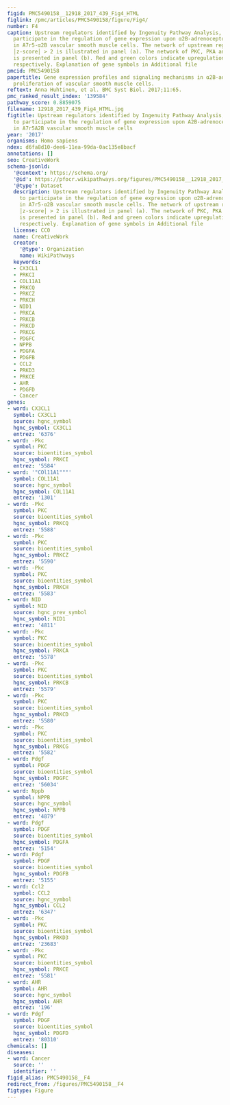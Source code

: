 ```yaml
---
figid: PMC5490158__12918_2017_439_Fig4_HTML
figlink: /pmc/articles/PMC5490158/figure/Fig4/
number: F4
caption: Upstream regulators identified by Ingenuity Pathway Analysis, predicted to
  participate in the regulation of gene expression upon α2B-adrenoceptor activation
  in A7r5-α2B vascular smooth muscle cells. The network of upstream regulators with
  │z-score│ > 2 is illustrated in panel (a). The network of PKC, PKA and Pdgf targets
  is presented in panel (b). Red and green colors indicate upregulation and downregulation,
  respectively. Explanation of gene symbols in Additional file
pmcid: PMC5490158
papertitle: Gene expression profiles and signaling mechanisms in α2B-adrenoceptor-evoked
  proliferation of vascular smooth muscle cells.
reftext: Anna Huhtinen, et al. BMC Syst Biol. 2017;11:65.
pmc_ranked_result_index: '139584'
pathway_score: 0.8859075
filename: 12918_2017_439_Fig4_HTML.jpg
figtitle: Upstream regulators identified by Ingenuity Pathway Analysis, predicted
  to participate in the regulation of gene expression upon A2B-adrenoceptor activation
  in A7r5A2B vascular smooth muscle cells
year: '2017'
organisms: Homo sapiens
ndex: d6fa8d10-dee6-11ea-99da-0ac135e8bacf
annotations: []
seo: CreativeWork
schema-jsonld:
  '@context': https://schema.org/
  '@id': https://pfocr.wikipathways.org/figures/PMC5490158__12918_2017_439_Fig4_HTML.html
  '@type': Dataset
  description: Upstream regulators identified by Ingenuity Pathway Analysis, predicted
    to participate in the regulation of gene expression upon α2B-adrenoceptor activation
    in A7r5-α2B vascular smooth muscle cells. The network of upstream regulators with
    │z-score│ > 2 is illustrated in panel (a). The network of PKC, PKA and Pdgf targets
    is presented in panel (b). Red and green colors indicate upregulation and downregulation,
    respectively. Explanation of gene symbols in Additional file
  license: CC0
  name: CreativeWork
  creator:
    '@type': Organization
    name: WikiPathways
  keywords:
  - CX3CL1
  - PRKCI
  - COL11A1
  - PRKCQ
  - PRKCZ
  - PRKCH
  - NID1
  - PRKCA
  - PRKCB
  - PRKCD
  - PRKCG
  - PDGFC
  - NPPB
  - PDGFA
  - PDGFB
  - CCL2
  - PRKD3
  - PRKCE
  - AHR
  - PDGFD
  - Cancer
genes:
- word: CX3CL1
  symbol: CX3CL1
  source: hgnc_symbol
  hgnc_symbol: CX3CL1
  entrez: '6376'
- word: -Pkc
  symbol: PKC
  source: bioentities_symbol
  hgnc_symbol: PRKCI
  entrez: '5584'
- word: '"COl11A1"""'
  symbol: COL11A1
  source: hgnc_symbol
  hgnc_symbol: COL11A1
  entrez: '1301'
- word: -Pkc
  symbol: PKC
  source: bioentities_symbol
  hgnc_symbol: PRKCQ
  entrez: '5588'
- word: -Pkc
  symbol: PKC
  source: bioentities_symbol
  hgnc_symbol: PRKCZ
  entrez: '5590'
- word: -Pkc
  symbol: PKC
  source: bioentities_symbol
  hgnc_symbol: PRKCH
  entrez: '5583'
- word: NID
  symbol: NID
  source: hgnc_prev_symbol
  hgnc_symbol: NID1
  entrez: '4811'
- word: -Pkc
  symbol: PKC
  source: bioentities_symbol
  hgnc_symbol: PRKCA
  entrez: '5578'
- word: -Pkc
  symbol: PKC
  source: bioentities_symbol
  hgnc_symbol: PRKCB
  entrez: '5579'
- word: -Pkc
  symbol: PKC
  source: bioentities_symbol
  hgnc_symbol: PRKCD
  entrez: '5580'
- word: -Pkc
  symbol: PKC
  source: bioentities_symbol
  hgnc_symbol: PRKCG
  entrez: '5582'
- word: Pdgf
  symbol: PDGF
  source: bioentities_symbol
  hgnc_symbol: PDGFC
  entrez: '56034'
- word: Nppb
  symbol: NPPB
  source: hgnc_symbol
  hgnc_symbol: NPPB
  entrez: '4879'
- word: Pdgf
  symbol: PDGF
  source: bioentities_symbol
  hgnc_symbol: PDGFA
  entrez: '5154'
- word: Pdgf
  symbol: PDGF
  source: bioentities_symbol
  hgnc_symbol: PDGFB
  entrez: '5155'
- word: Ccl2
  symbol: CCL2
  source: hgnc_symbol
  hgnc_symbol: CCL2
  entrez: '6347'
- word: -Pkc
  symbol: PKC
  source: bioentities_symbol
  hgnc_symbol: PRKD3
  entrez: '23683'
- word: -Pkc
  symbol: PKC
  source: bioentities_symbol
  hgnc_symbol: PRKCE
  entrez: '5581'
- word: AHR
  symbol: AHR
  source: hgnc_symbol
  hgnc_symbol: AHR
  entrez: '196'
- word: Pdgf
  symbol: PDGF
  source: bioentities_symbol
  hgnc_symbol: PDGFD
  entrez: '80310'
chemicals: []
diseases:
- word: Cancer
  source: ''
  identifier: ''
figid_alias: PMC5490158__F4
redirect_from: /figures/PMC5490158__F4
figtype: Figure
---
```

